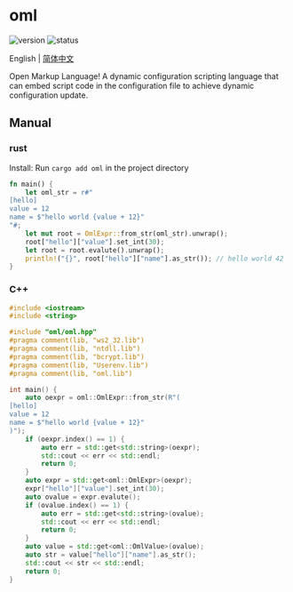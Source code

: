 # oml

![version](https://img.shields.io/badge/dynamic/toml?url=https%3A%2F%2Fraw.githubusercontent.com%2Ffawdlstty%2Foml%2Fmain%2FCargo.toml&query=package.version&label=version)
![status](https://img.shields.io/github/actions/workflow/status/fawdlstty/oml/rust.yml)

English | [简体中文](README.zh_CN.md)

Open Markup Language! A dynamic configuration scripting language that can embed script code in the configuration file to achieve dynamic configuration update.

## Manual

### rust

Install: Run `cargo add oml` in the project directory

```rust
fn main() {
    let oml_str = r#"
[hello]
value = 12
name = $"hello world {value + 12}"
"#;
    let mut root = OmlExpr::from_str(oml_str).unwrap();
    root["hello"]["value"].set_int(30);
    let root = root.evalute().unwrap();
    println!("{}", root["hello"]["name"].as_str()); // hello world 42
}
```

### C++

```cpp
#include <iostream>
#include <string>

#include "oml/oml.hpp"
#pragma comment(lib, "ws2_32.lib")
#pragma comment(lib, "ntdll.lib")
#pragma comment(lib, "bcrypt.lib")
#pragma comment(lib, "Userenv.lib")
#pragma comment(lib, "oml.lib")

int main() {
	auto oexpr = oml::OmlExpr::from_str(R"(
[hello]
value = 12
name = $"hello world {value + 12}"
)");
	if (oexpr.index() == 1) {
		auto err = std::get<std::string>(oexpr);
		std::cout << err << std::endl;
		return 0;
	}
	auto expr = std::get<oml::OmlExpr>(oexpr);
    expr["hello"]["value"].set_int(30);
	auto ovalue = expr.evalute();
	if (ovalue.index() == 1) {
		auto err = std::get<std::string>(ovalue);
		std::cout << err << std::endl;
		return 0;
	}
	auto value = std::get<oml::OmlValue>(ovalue);
	auto str = value["hello"]["name"].as_str();
	std::cout << str << std::endl;
	return 0;
}
```
